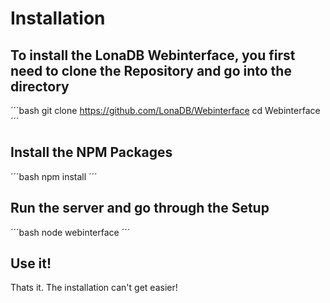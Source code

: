 # Installation

## To install the LonaDB Webinterface, you first need to clone the Repository and go into the directory
´´´bash
git clone https://github.com/LonaDB/Webinterface
cd Webinterface
´´´

## Install the NPM Packages
´´´bash
npm install
´´´

## Run the server and go through the Setup
´´´bash
node webinterface
´´´

## Use it!
Thats it. The installation can't get easier!